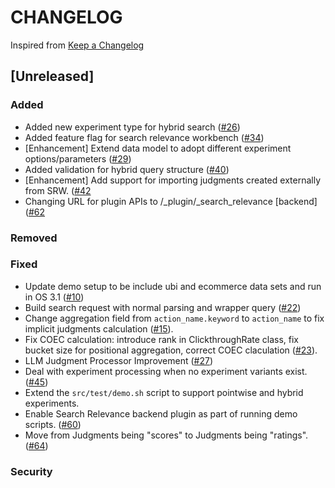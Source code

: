 # CHANGELOG

Inspired from [Keep a Changelog](https://keepachangelog.com/en/1.0.0/)

## [Unreleased]

### Added
- Added new experiment type for hybrid search ([#26](https://github.com/opensearch-project/search-relevance/pull/26))
- Added feature flag for search relevance workbench ([#34](https://github.com/opensearch-project/search-relevance/pull/34))
- [Enhancement] Extend data model to adopt different experiment options/parameters ([#29](https://github.com/opensearch-project/search-relevance/issues/29))
- Added validation for hybrid query structure ([#40](https://github.com/opensearch-project/search-relevance/pull/40))
- [Enhancement] Add support for importing judgments created externally from SRW.  ([#42](https://github.com/opensearch-project/search-relevance/pull/42)
- Changing URL for plugin APIs to /_plugin/_search_relevance [backend] ([#62](https://github.com/opensearch-project/search-relevance/pull/62)

### Removed

### Fixed

 - Update demo setup to be include ubi and ecommerce data sets and run in OS 3.1 ([#10](https://github.com/opensearch-project/search-relevance/issues/10))
 - Build search request with normal parsing and wrapper query ([#22](https://github.com/opensearch-project/search-relevance/pull/22))
 - Change aggregation field from `action_name.keyword` to `action_name` to fix implicit judgments calculation ([#15](https://github.com/opensearch-project/search-relevance/issues/10)).
 - Fix COEC calculation: introduce rank in ClickthroughRate class, fix bucket size for positional aggregation, correct COEC claculation ([#23](https://github.com/opensearch-project/search-relevance/issues/23)).
 - LLM Judgment Processor Improvement ([#27](https://github.com/opensearch-project/search-relevance/pull/27))
 - Deal with experiment processing when no experiment variants exist. ([#45](https://github.com/opensearch-project/search-relevance/pull/45))
 - Extend the `src/test/demo.sh` script to support pointwise and hybrid experiments.
 - Enable Search Relevance backend plugin as part of running demo scripts. ([#60](https://github.com/opensearch-project/search-relevance/pull/60))
 - Move from Judgments being "scores" to Judgments being "ratings".  ([#64](https://github.com/opensearch-project/search-relevance/pull/64))

### Security
